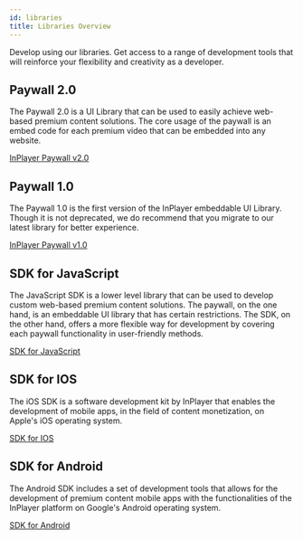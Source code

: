 ```yaml
---
id: libraries
title: Libraries Overview
---
```


Develop using our libraries. Get access to a range of development tools that will reinforce your flexibility and creativity as a developer.

## Paywall 2.0

The Paywall 2.0 is a UI Library that can be used to easily achieve web-based premium content solutions. The core usage of the paywall is an embed code for each premium video that can be embedded into any website.

[InPlayer Paywall v2.0](paywall2.md)

## Paywall 1.0

The Paywall 1.0 is the first version of the InPlayer embeddable UI Library. Though it is not deprecated, we do recommend that you migrate to our latest library for better experience. 

[InPlayer Paywall v1.0](paywall1.md)

## SDK for JavaScript

The JavaScript SDK is a lower level library that can be used to develop custom web-based premium content solutions. The paywall, on the one hand, is an embeddable UI library that has certain restrictions. The SDK, on the other hand, offers a more flexible way for development by covering each paywall functionality in user-friendly methods. 

[SDK for JavaScript](jssdk.md)

## SDK for IOS

The iOS SDK is a software development kit by InPlayer that enables the development of mobile apps, in the field of content monetization, on Apple's iOS operating system. 

[SDK for IOS](iossdk.md)

## SDK for Android

The Android SDK includes a set of development tools that allows for the development of premium content mobile apps with the functionalities of the InPlayer platform on Google's Android operating system.

[SDK for Android](androidsdk.md)



